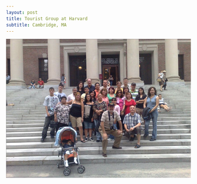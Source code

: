 ```yaml
---
layout: post
title: Tourist Group at Harvard
subtitle: Cambridge, MA
---
```


[
![Tourist Group at Harvard](/img/blog/harvard-group-2009-06.jpg)
](/img/blog/harvard-group-2009-06.jpg)
